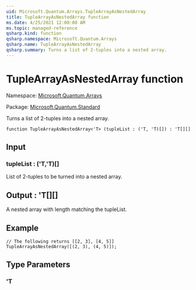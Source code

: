 ```yaml
---
uid: Microsoft.Quantum.Arrays.TupleArrayAsNestedArray
title: TupleArrayAsNestedArray function
ms.date: 4/25/2021 12:00:00 AM
ms.topic: managed-reference
qsharp.kind: function
qsharp.namespace: Microsoft.Quantum.Arrays
qsharp.name: TupleArrayAsNestedArray
qsharp.summary: Turns a list of 2-tuples into a nested array.
---
```


# TupleArrayAsNestedArray function

Namespace: [Microsoft.Quantum.Arrays](xref:Microsoft.Quantum.Arrays)

Package: [Microsoft.Quantum.Standard](https://nuget.org/packages/Microsoft.Quantum.Standard)


Turns a list of 2-tuples into a nested array.

```qsharp
function TupleArrayAsNestedArray<'T> (tupleList : ('T, 'T)[]) : 'T[][]
```


## Input

### tupleList : ('T,'T)[]

List of 2-tuples to be turned into a nested array.



## Output : 'T[][]

A nested array with length matching the tupleList.## Example```qsharp// The following returns [[2, 3], [4, 5]]TupleArrayAsNestedArray([(2, 3), (4, 5)]);```

## Type Parameters

### 'T

